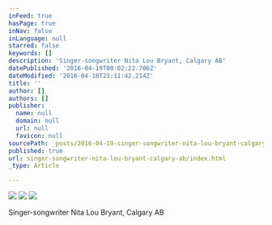 ```yaml
---
inFeed: true
hasPage: true
inNav: false
inLanguage: null
starred: false
keywords: []
description: 'Singer-songwriter Nita Lou Bryant, Calgary AB'
datePublished: '2016-04-19T00:02:22.706Z'
dateModified: '2016-04-18T23:11:42.214Z'
title: ''
author: []
authors: []
publisher:
  name: null
  domain: null
  url: null
  favicon: null
sourcePath: _posts/2016-04-19-singer-songwriter-nita-lou-bryant-calgary-ab.md
published: true
url: singer-songwriter-nita-lou-bryant-calgary-ab/index.html
_type: Article

---
```

![](https://the-grid-user-content.s3-us-west-2.amazonaws.com/f69e8033-cb4a-406e-ba66-d6e568d044de.jpg)
![](https://the-grid-user-content.s3-us-west-2.amazonaws.com/f4d65c8f-f20e-471e-895b-1c76db9f808d.jpg)
![](https://the-grid-user-content.s3-us-west-2.amazonaws.com/d8c78794-9e7c-4655-a462-3b5776a46003.jpg)

Singer-songwriter Nita Lou Bryant, Calgary AB